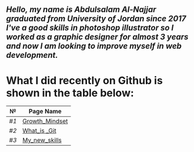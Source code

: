 ## *Hello, my name is Abdulsalam Al-Najjar graduated from University of Jordan since 2017 I've a good skills in photoshop illustrator so I worked as a graphic designer for almost 3 years and now I am looking to improve myself in web development.*

# What I did recently on Github is shown in the table below:

| №  |   Page Name |
|------|-------------|
|*#1* |[Growth_Mindset](https://abdulsalamnaj.github.io/reading-notes/growthmind)  |
|*#2*|[What_is _Git](https://abdulsalamnaj.github.io/reading-notes/what-is-git)|
|*#3*|[My_new_skills](https://abdulsalamnaj.github.io/reading-notes/skills)|